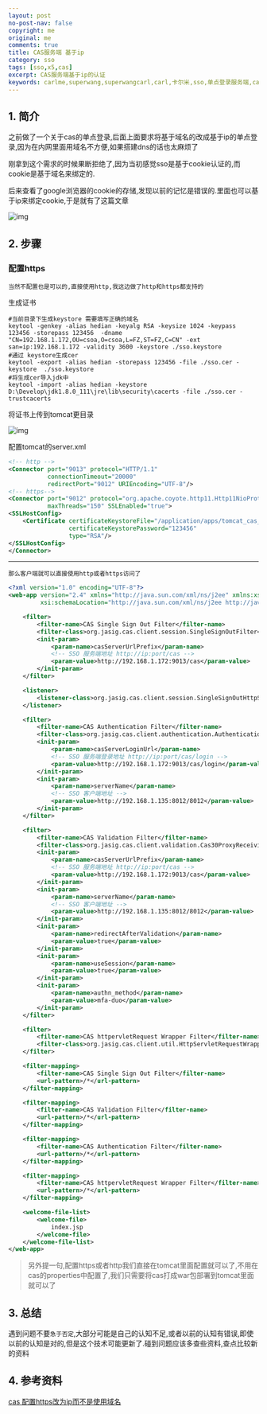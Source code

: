 ```yaml
---
layout: post
no-post-nav: false 
copyright: me
original: me
comments: true
title: CAS服务端 基于ip
category: sso
tags: [sso,x5,cas]
excerpt: CAS服务端基于ip的认证
keywords: carlme,superwang,superwangcarl,carl,卡尔米,sso,单点登录服务端,cas,client
---
```


## 1. 简介

之前做了一个关于cas的单点登录,后面上面要求将基于域名的改成基于ip的单点登录,因为在内网里面用域名不方便,如果搭建dns的话也太麻烦了

刚拿到这个需求的时候果断拒绝了,因为当初感觉sso是基于cookie认证的,而cookie是基于域名来绑定的.

后来查看了google浏览器的cookie的存储,发现以前的记忆是错误的.里面也可以基于ip来绑定cookie,于是就有了这篇文章

![img]({{site.cdn}}/assets/images/blog/2019/20190422185743.png)

## 2. 步骤

### 配置https

`当然不配置也是可以的,直接使用http,我这边做了http和https都支持的`

生成证书

```shell
#当前目录下生成keystore 需要填写正确的域名
keytool -genkey -alias hedian -keyalg RSA -keysize 1024 -keypass 123456 -storepass 123456  -dname "CN=192.168.1.172,OU=csoa,O=csoa,L=FZ,ST=FZ,C=CN" -ext san=ip:192.168.1.172 -validity 3600 -keystore ./sso.keystore
#通过 keystore生成cer
keytool -export -alias hedian -storepass 123456 -file ./sso.cer -keystore  ./sso.keystore
#将生成cer导入jdk中
keytool -import -alias hedian -keystore D:\Develop\jdk1.8.0_111\jre\lib\security\cacerts -file ./sso.cer -trustcacerts
```

将证书上传到tomcat更目录

![img]({{site.cdn}}/assets/images/blog/2019/20190422190321.png)

配置tomcat的server.xml

```xml
<!-- http -->
<Connector port="9013" protocol="HTTP/1.1"
           connectionTimeout="20000"
           redirectPort="9012" URIEncoding="UTF-8"/>
<!-- https-->
<Connector port="9012" protocol="org.apache.coyote.http11.Http11NioProtocol"
           maxThreads="150" SSLEnabled="true">
<SSLHostConfig>
    <Certificate certificateKeystoreFile="/application/apps/tomcat_cas_server/sso.keystore"
                 certificateKeystorePassword="123456"
                 type="RSA"/>
</SSLHostConfig>
</Connector>
```

***

`那么客户端就可以直接使用http或者https访问了`

```xml
<?xml version="1.0" encoding="UTF-8"?>
<web-app version="2.4" xmlns="http://java.sun.com/xml/ns/j2ee" xmlns:xsi="http://www.w3.org/2001/XMLSchema-instance"
         xsi:schemaLocation="http://java.sun.com/xml/ns/j2ee http://java.sun.com/xml/ns/j2ee/web-app_2_4.xsd">

    <filter>
        <filter-name>CAS Single Sign Out Filter</filter-name>
        <filter-class>org.jasig.cas.client.session.SingleSignOutFilter</filter-class>
        <init-param>
            <param-name>casServerUrlPrefix</param-name>
            <!-- SSO 服务端地址 http://ip:port/cas -->
            <param-value>http://192.168.1.172:9013/cas</param-value>
        </init-param>
    </filter>

    <listener>
        <listener-class>org.jasig.cas.client.session.SingleSignOutHttpSessionListener</listener-class>
    </listener>

    <filter>
        <filter-name>CAS Authentication Filter</filter-name>
        <filter-class>org.jasig.cas.client.authentication.AuthenticationFilter</filter-class>
        <init-param>
            <param-name>casServerLoginUrl</param-name>
            <!-- SSO 服务端登录地址 http://ip:port/cas/login -->
            <param-value>http://192.168.1.172:9013/cas/login</param-value>
        </init-param>
        <init-param>
            <param-name>serverName</param-name>
            <!-- SSO 客户端地址 -->
            <param-value>http://192.168.1.135:8012/8012</param-value>
        </init-param>
    </filter>

    <filter>
        <filter-name>CAS Validation Filter</filter-name>
        <filter-class>org.jasig.cas.client.validation.Cas30ProxyReceivingTicketValidationFilter</filter-class>
        <init-param>
            <param-name>casServerUrlPrefix</param-name>
            <!-- SSO 服务端地址 http://ip:port/cas -->
            <param-value>http://192.168.1.172:9013/cas</param-value>
        </init-param>
        <init-param>
            <param-name>serverName</param-name>
            <!-- SSO 客户端地址 -->
            <param-value>http://192.168.1.135:8012/8012</param-value>
        </init-param>
        <init-param>
            <param-name>redirectAfterValidation</param-name>
            <param-value>true</param-value>
        </init-param>
        <init-param>
            <param-name>useSession</param-name>
            <param-value>true</param-value>
        </init-param>
        <init-param>
            <param-name>authn_method</param-name>
            <param-value>mfa-duo</param-value>
        </init-param>
    </filter>

    <filter>
        <filter-name>CAS httpervletRequest Wrapper Filter</filter-name>
        <filter-class>org.jasig.cas.client.util.HttpServletRequestWrapperFilter</filter-class>
    </filter>

    <filter-mapping>
        <filter-name>CAS Single Sign Out Filter</filter-name>
        <url-pattern>/*</url-pattern>
    </filter-mapping>

    <filter-mapping>
        <filter-name>CAS Validation Filter</filter-name>
        <url-pattern>/*</url-pattern>
    </filter-mapping>

    <filter-mapping>
        <filter-name>CAS Authentication Filter</filter-name>
        <url-pattern>/*</url-pattern>
    </filter-mapping>

    <filter-mapping>
        <filter-name>CAS httpervletRequest Wrapper Filter</filter-name>
        <url-pattern>/*</url-pattern>
    </filter-mapping>

    <welcome-file-list>
        <welcome-file>
            index.jsp
        </welcome-file>
    </welcome-file-list>
</web-app>
```

> 另外提一句,配置https或者http我们直接在tomcat里面配置就可以了,不用在cas的properties中配置了,我们只需要将cas打成war包部署到tomcat里面就可以了

## 3. 总结

遇到问题不要`急于否定`,大部分可能是自己的认知不足,或者以前的认知有错误,即使以前的认知是对的,但是这个技术可能更新了.碰到问题应该多查些资料,查点比较新的资料

## 4. 参考资料

[cas 配置https改为ip而不是使用域名](https://blog.csdn.net/qq_33873431/article/details/79354148)